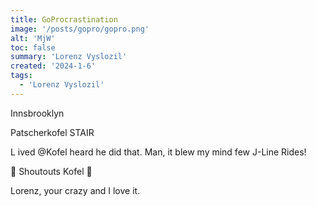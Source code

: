 ```yaml
---
title: GoProcrastination
image: '/posts/gopro/gopro.png'
alt: 'MjW'
toc: false
summary: 'Lorenz Vyslozil'
created: '2024-1-6'
tags:
  - 'Lorenz Vyslozil'
---
```


Innsbrooklyn

 Patscherkofel STAIR

L ived @Kofel heard he did that.
Man, it blew my mind few J-Line Rides!

🙏  Shoutouts Kofel  🙏

Lorenz, your crazy and I love it.

<script>
  import { YouTube } from 'sveltekit-embed'
</script>

<YouTube youTubeId="Hq_mO3cxWzY" />
